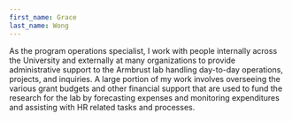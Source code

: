 ```yaml
---
first_name: Grace
last_name: Wong
---
```

As the program operations specialist, I work with people internally across the University and externally at many organizations to provide administrative support to the Armbrust lab handling day-to-day operations, projects, and inquiries.  A large portion of my work involves overseeing the various grant budgets and other financial support that are used to fund the research for the lab by forecasting expenses and monitoring expenditures and assisting with HR related tasks and processes. 
